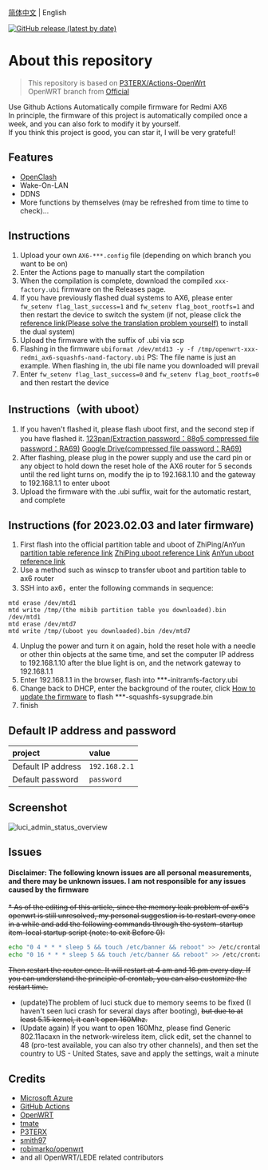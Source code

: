 [简体中文](./README.zh-CN.md) | English

[![GitHub release (latest by date)](https://img.shields.io/github/v/release/chrisblue/OpenWrt-Redmi-AX6?style=for-the-badge&label=Download)](https://github.com/chrisblue/OpenWrt-Multi/releases/latest)

# About this repository

> This repository is based on [P3TERX/Actions-OpenWrt](https://github.com/P3TERX/Actions-OpenWrt)<br>
> OpenWRT branch from [Official](https://github.com/openwrt/openwrt/)<br>

Use Github Actions Automatically compile firmware for Redmi AX6  
In principle, the firmware of this project is automatically compiled once a week, and you can also fork to modify it by yourself.  
If you think this project is good, you can star it, I will be very grateful!  

## Features

* [OpenClash](https://github.com/vernesong/OpenClash)
* Wake-On-LAN
* DDNS
* More functions by themselves (may be refreshed from time to time to check)...

## Instructions

1. Upload your own `AX6-***.config` file (depending on which branch you want to be on)
2. Enter the Actions page to manually start the compilation
3. When the compilation is complete, download the compiled `xxx-factory.ubi` firmware on the Releases page.
4. If you have previously flashed dual systems to AX6, please enter `fw_setenv flag_last_success=1` and `fw_setenv flag_boot_rootfs=1` and then restart the device to switch the system (if not, please click the [reference link(Please solve the translation problem yourself)](https://www.right.com.cn/forum/thread-6054985-1-1.html) to install the dual system)
5. Upload the firmware with the suffix of .ubi via scp
6. Flashing in the firmware `ubiformat /dev/mtd13 -y -f /tmp/openwrt-xxx-redmi_ax6-squashfs-nand-factory.ubi` PS: The file name is just an example. When flashing in, the ubi file name you downloaded will prevail
7. Enter `fw_setenv flag_last_success=0` and `fw_setenv flag_boot_rootfs=0` and then restart the device

## Instructions（with uboot）

1. If you haven't flashed it, please flash uboot first, and the second step if you have flashed it. [123pan(Extraction password：88g5 compressed file password：RA69)](https://www.123pan.com/s/o17DVv-hClm) [Google Drive(compressed file password：RA69)](https://drive.google.com/file/d/1cuJoNP-8yTMXOVPIBPK1KmOOsvPcJbFU/view?usp=sharing)
2. After flashing, please plug in the power supply and use the card pin or any object to hold down the reset hole of the AX6 router for 5 seconds until the red light turns on, modify the ip to 192.168.1.10 and the gateway to 192.168.1.1 to enter uboot
3. Upload the firmware with the .ubi suffix, wait for the automatic restart, and complete

## Instructions (for 2023.02.03 and later firmware)

1. First flash into the official partition table and uboot of ZhiPing/AnYun [partition table reference link](https://www.right.com.cn/forum/thread-8253493-1-1.html) [ZhiPing uboot reference Link](https://www.right.com.cn/FORUM/thread-8253375-1-1.html) [AnYun uboot reference link](https://mbd.pub/o/anyun/work)
2. Use a method such as winscp to transfer uboot and partition table to ax6 router
3. SSH into ax6，enter the following commands in sequence:
```
mtd erase /dev/mtd1
mtd write /tmp/(the mibib partition table you downloaded).bin /dev/mtd1
mtd erase /dev/mtd7
mtd write /tmp/(uboot you downloaded).bin /dev/mtd7
```
4. Unplug the power and turn it on again, hold the reset hole with a needle or other thin objects at the same time, and set the computer IP address to 192.168.1.10 after the blue light is on, and the network gateway to 192.168.1.1
5. Enter 192.168.1.1 in the browser, flash into ***-initramfs-factory.ubi
6. Change back to DHCP, enter the background of the router, click [How to update the firmware](tutorial/ru-he-geng-xin-gu-jian.md) to flash ***-squashfs-sysupgrade.bin
7. finish

## Default IP address and password
   | project | value |
   | :--- | :--- |
   | Default IP address | `192.168.2.1` |
   | Default password | `password` |

## Screenshot

![luci\_admin\_status\_overview](.gitbook/assets/AX6-OP.png)

## Issues
#### Disclaimer: The following known issues are all personal measurements, and there may be unknown issues. I am not responsible for any issues caused by the firmware

~~* As of the editing of this article, since the memory leak problem of ax6's openwrt is still unresolved, my personal suggestion is to restart every once in a while and add the following commands through the system-startup item-local startup script (note: to exit Before 0):~~
   ```bash
   echo "0 4 * * * sleep 5 && touch /etc/banner && reboot" >> /etc/crontabs/root
   echo "0 16 * * * sleep 5 && touch /etc/banner && reboot" >> /etc/crontabs/root
   ```
   ~~Then restart the router once. It will restart at 4 am and 16 pm every day. If you can understand the principle of crontab, you can also customize the restart time.~~

* (update)The problem of luci stuck due to memory seems to be fixed (I haven't seen luci crash for several days after booting), ~~but due to at least 5.15 kernel, it can't open 160Mhz.~~
* (Update again) If you want to open 160Mhz, please find Generic 802.11acaxn in the network-wireless item, click edit, set the channel to 48 (pro-test available, you can also try other channels), and then set the country to US - United States, save and apply the settings, wait a minute

## Credits

* [Microsoft Azure](https://azure.microsoft.com/)
* [GitHub Actions](https://github.com/features/actions)
* [OpenWRT](https://github.com/openwrt/openwrt)
* [tmate](https://github.com/tmate-io/tmate)
* [P3TERX](https://github.com/P3TERX)
* [smith97](https://www.right.com.cn/forum/thread-6054985-1-1.html)
* [robimarko/openwrt](https://github.com/robimarko/openwrt/tree/ipq807x-5.15)
* and all OpenWRT/LEDE related contributors
